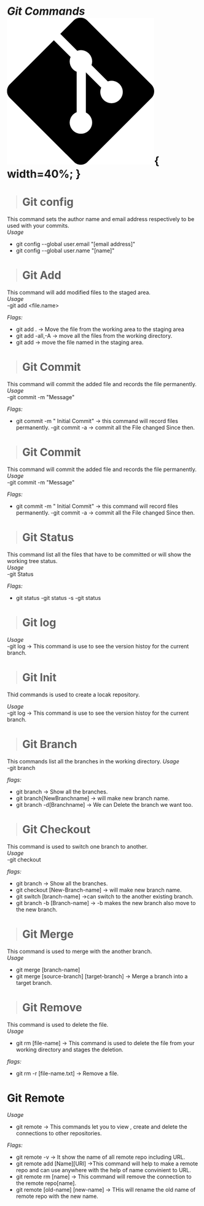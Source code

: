 # ***Git Commands*** ![Git](/git.png){ width=40%; }


> # **Git config**<br>

This command sets the author name and email address respectively to be used with your commits.<br>
_Usage_<br> 
- git config --global user.email "[email address]"<br>
- git config --global user.name "[name]"<br>


> # **Git Add**<br>

This command will add modified files to the staged area.<br>
_Usage_<br> 
-git add <file.name>

_Flags:_<br> 
- git add .  -> Move the file from the working area to the staging area
- git add -all,-A  -> move all the files from the working directory.
- git add <filename>  -> move the file named in the staging area.


> # **Git Commit**<br>

This command will commit the added file and records the file permanently. <br>
_Usage_<br> 
-git commit -m "Message"

_Flags:_<br> 
- git commit -m " Initial Commit"  -> this command will record files permanently.
-git commit -a -> commit all the File changed Since then.

> # **Git Commit**<br>

This command will commit the added file and records the file permanently. <br>
_Usage_<br> 
-git commit -m "Message"

_Flags:_<br> 
- git commit -m " Initial Commit"  -> this command will record files permanently.
-git commit -a -> commit all the File changed Since then.

> # **Git Status**<br>

This command list all the files that have to be committed or will show the working tree status. <br>
_Usage_<br> 
-git Status

_Flags:_<br> 
- git status 
-git status -s
-git status <branchname>


> #  **Git log**<br>

_Usage_<br> 
-git log -> This command is use to see the version histoy for the current branch.


>  # **Git Init**<br>

Thid commands is used to create a locak repository.

_Usage_<br> 
-git log -> This command is use to see the version histoy for the current branch.


>  # **Git Branch**<br>

This commands list all the branches in the working directory.<vr>
_Usage_<br> 
-git branch

_flags:_<br>
- git branch -> Show all the branches.
- git branch[NewBranchname] -> will make new branch name.
- git branch -d[Branchname] -> We can Delete the branch we want too.


>  # **Git Checkout**<br>

This command is used to switch one branch to another.<br>
_Usage_<br> 
-git checkout

_flags:_<br>
- git branch -> Show all the branches.
- git checkout [New-Branch-name] -> will make new branch name.
- git switch [branch-name]  ->can switch to the another existing branch.
- git branch -b [Branch-name] -> -b makes the new branch also move to the new branch.


> # **Git Merge**<br>

This command is used to merge with the another branch.<br>
_Usage_<br> 
- git merge [branch-name]
- git merge [source-branch] [target-branch] -> Merge a branch into a target branch.<br>


>  #  **Git Remove**<br>

This command is used to delete the file.<br>
_Usage_<br> 
- git rm [file-name] -> This command is used to delete the file from your working directory and stages the deletion.

_flags:_ <br>
- git rm -r [file-name.txt] -> Remove a file.

# **Git Remote**<br>

_Usage_ <br>
- git remote -> This commands let you to view , create and delete the connections to other repositories.

_Flags:_
- git remote -v -> It show the name of all remote repo including URL.
- git remote add [Name][URl] ->This command will help to make a remote repo and can use anywhere with the help of name convinient to URL.
- git remote rm [name] -> This command will remove the connection to the remote repo[name]. 
- git remote [old-name] [new-name] -> THis will rename the old name of remote repo with the new name.